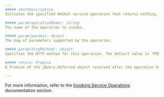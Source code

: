 ```yaml
---
##### shortDescription
Initiates the specified WebGet service operation that returns nothing. For the information on service operations, refer to the [OData documentation](https://www.odata.org/documentation).

##### param(operationName): string
The name of the operation to invoke.

##### param(params): object
The bag of parameters supported by the operation.

##### param(httpMethod): object
Specifies the HTTP method for this operation. The default value is "POST".

##### return: Promise
A Promise of the jQuery.Deferred object resolved after the operation has completed.

---
```

For more information, refer to the [Invoking Service Operations](/concepts/30%20Data%20Layer/51%20Data%20Source%20Examples/2%20OData/5%20Invoking%20Service%20Operations.md '/Documentation/Guide/Data_Layer/Data_Source_Examples/#OData/Invoking_Service_Operations') documentation section.